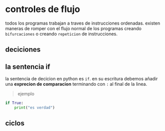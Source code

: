 # controles de flujo
todos los programas trabajan a traves de instrucciones ordenadas.
existen maneras de romper con el flujo normal de los programas creando
`bifurcaciones` o creando 
`repeticion` de instrucciones.
## deciciones
## la sentencia if 
la sentencia de decicion en python es `if`. en su escritura debemos añadir una **exprecion de comparacion** terminando con  `:` al final de la linea.
> ejemplo

```python
if True:
    print("es verdad")
```
## ciclos
